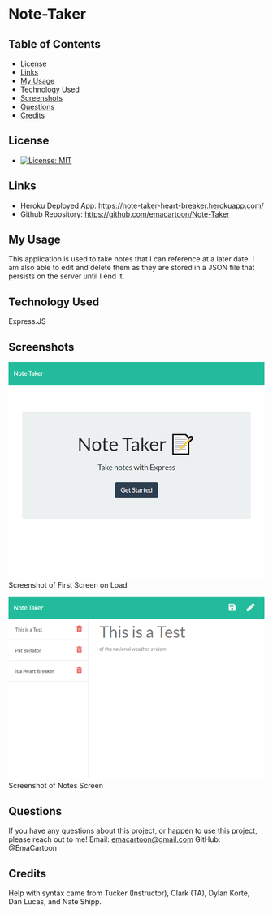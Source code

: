 # Note-Taker


## Table of Contents

* [License](#license)
* [Links](#links)
* [My Usage](#my-usage)
* [Technology Used](#technology-used)
* [Screenshots](#screenshots)
* [Questions](#questions)
* [Credits](#credits)
 
  
## License

* [![License: MIT](https://img.shields.io/badge/License-MIT-yellow.svg)](https://opensource.org/licenses/MIT)
  
## Links

* Heroku Deployed App: https://note-taker-heart-breaker.herokuapp.com/
* Github Repository: https://github.com/emacartoon/Note-Taker
  

## My Usage

This application is used to take notes that I can reference at a later date. I am also able to edit and delete them as they are stored in a JSON file that persists on the server until I end it.
  

## Technology Used

Express.JS
  
  
## Screenshots
![Screenshot of First Screen on Load](./Screenshot1.png)
Screenshot of First Screen on Load

![Screenshot of Notes Screen](./Screenshot2.png)
Screenshot of Notes Screen
  
## Questions

If you have any questions about this project, or happen to use this project, please reach out to me!
Email: emacartoon@gmail.com
GitHub: @EmaCartoon


## Credits

Help with syntax came from Tucker (Instructor), Clark (TA), Dylan Korte, Dan Lucas, and Nate Shipp.
